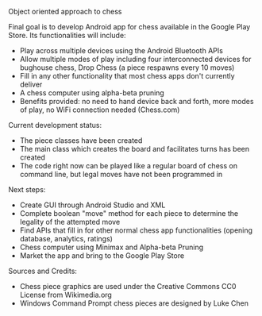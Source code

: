 Object oriented approach to chess

Final goal is to develop Android app for chess available in the Google Play Store. Its functionalities will include:
 - Play across multiple devices using the Android Bluetooth APIs
 - Allow multiple modes of play including four interconnected devices for bughouse chess, Drop Chess (a piece respawns every 10 moves)
 - Fill in any other functionality that most chess apps don't currently deliver
 - A chess computer using alpha-beta pruning
 - Benefits provided: no need to hand device back and forth, more modes of play, no WiFi connection needed (Chess.com)
 
Current development status:
 - The piece classes have been created
 - The main class which creates the board and facilitates turns has been created
 - The code right now can be played like a regular board of chess on command line, but legal moves have not been programmed in

Next steps:
 - Create GUI through Android Studio and XML
 - Complete boolean "move" method for each piece to determine the legality of the attempted move
 - Find APIs that fill in for other normal chess app functionalities (opening database, analytics, ratings)
 - Chess computer using Minimax and Alpha-beta Pruning
 - Market the app and bring to the Google Play Store

Sources and Credits:
 - Chess piece graphics are used under the Creative Commons CC0 License from Wikimedia.org
 - Windows Command Prompt chess pieces are designed by Luke Chen
